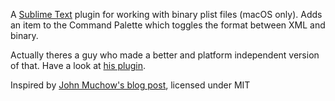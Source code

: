 A [Sublime Text][1] plugin for working with binary plist files (macOS only). Adds an item to the Command Palette which toggles the format between XML and binary.

Actually theres a guy who made a better and platform independent version of that. Have a look at [his plugin][3].

Inspired by [John Muchow's blog post][2], licensed under MIT

[1]: http://www.sublimetext.com/
[2]: http://MobileDeveloperTips.com/data-file-management/convert-property-list-plist-between-binary-and-xml-format.html
[3]: https://github.com/tyrone-sudeium/st3-binaryplist
